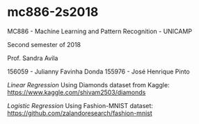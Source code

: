 # mc886-2s2018

MC886 - Machine Learning and Pattern Recognition - UNICAMP

Second semester of 2018

Prof. Sandra Avila

156059 - Julianny Favinha Donda
155976 - José Henrique Pinto

*Linear Regression*
Using Diamonds dataset from Kaggle:
https://www.kaggle.com/shivam2503/diamonds

*Logistic Regression*
Using Fashion-MNIST dataset:
https://github.com/zalandoresearch/fashion-mnist
